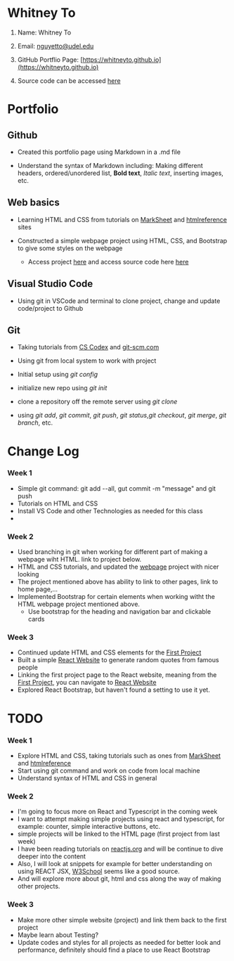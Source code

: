 # Whitney To
1. Name: Whitney To

2. Email: nguyetto@udel.edu

3. GitHub Portflio Page: [https://whitneyto.github.io](https://whitneyto.github.io)

4. Source code can be accessed [here](https://github.com/Whitneyto/whitneyto.github.io.git)

# Portfolio
## Github 
* Created this portfolio page using Markdown in a .md file
   
* Understand the syntax of Markdown including: Making different headers, ordered/unordered list, **Bold text**, *Italic text*, inserting images, etc.

## Web basics
* Learning HTML and CSS from tutorials on [MarkSheet](https://marksheet.io/html-text.html) and [htmlreference](https://htmlreference.io/element/a/) sites
   
* Constructed a simple webpage project using HTML, CSS, and Bootstrap to give some styles on the webpage
   
    * Access project [here](https://whitneyto.github.io/FirstProject) and access source code here [here](https://github.com/Whitneyto/FirstProject)
   
## Visual Studio Code
* Using git in VSCode and terminal to clone project, change and update code/project to Github
   
## Git
* Taking tutorials from [CS Codex](https://sun.iwu.edu/~mliffito/cs_codex/posts/git-cookbook/) and [git-scm.com](https://git-scm.com/docs)

* Using git from local system to work with project
   
* Initial setup using *git config*
  
* initialize new repo using *git init*
   
* clone a repository off the remote server using *git clone*
   
* using *git add*, *git commit*, *git push*, *git status*,*git checkout*, *git merge*, *git branch*, etc.

# Change Log

### Week 1
- Simple git command: git add --all, gut commit -m "message" and git push
- Tutorials on HTML and CSS
- Install VS Code and other Technologies as needed for this class
- 
### Week 2
- Used branching in git when working for different part of making a webpage wiht HTML. link to project below.
- HTML and CSS tutorials, and updated the [webpage](https://whitneyto.github.io/FirstProject) project with nicer looking
- The project mentioned above has ability to link to other pages, link to home page,...
- Implemented Bootstrap for certain elements when working witht the HTML webpage project mentioned above.
   - Use bootstrap for the heading and navigation bar and clickable cards

### Week 3
- Continued update HTML and CSS elements for the [First Project]((https://whitneyto.github.io/FirstProject))
- Built a simple [React Website](https://whitneyto.github.io/Project2/) to generate random quotes from famous people
- Linking the first project page to the React website, meaning from the [First Project]((https://whitneyto.github.io/FirstProject)), you can navigate to [React Website](https://whitneyto.github.io/Project2/)
- Explored React Bootstrap, but haven't found a setting to use it yet.


# TODO

### Week 1
- Explore HTML and CSS, taking tutorials such as ones from [MarkSheet](https://marksheet.io/html-text.html) and [htmlreference](https://htmlreference.io/element/a/)
- Start using git command and work on code from local machine
- Understand syntax of HTML and CSS in general

### Week 2
- I'm going to focus more on React and Typescript in the coming week
- I want to attempt making simple projects using react and typescript, for example: counter, simple interactive buttons, etc.
- simple projects will be linked to the HTML page (first project from last week)
- I have been reading tutorials on [reactjs.org](https://reactjs.org/) and will be continue to dive deeper into the content
- Also, I will look at snippets for example for better understanding on using REACT JSX, [W3School](https://www.w3schools.com/REACT/react_jsx.asp) seems like a good source.
- And will explore more about git, html and css along the way of making other projects.

### Week 3
- Make more other simple website (project) and link them back to the first project
- Maybe learn about Testing?
- Update codes and styles for all projects as needed for better look and performance, definitely should find a place to use React Bootstrap
